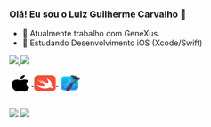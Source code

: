 ### Olá! Eu sou o Luiz Guilherme Carvalho 👋

- 🔭 Atualmente trabalho com GeneXus.
- 🌱 Estudando Desenvolvimento iOS (Xcode/Swift)

<div style="display: inline_block">
  <a href="https://github.com/lgcarvalho">
  <img height="180em" src="https://github-readme-stats.vercel.app/api?username=lgcarvalho&show_icons=true&theme=codeSTACKr&include_all_commits=true&count_private=true"/>
  <img height="180em" src="https://github-readme-stats.vercel.app/api/top-langs/?username=lgcarvalho&layout=compact&langs_count=7&theme=codeSTACKr"/>
</div>
  
<div style="display: inline_block"><br>
  <img align="center" alt="Rafa-Js" height="30" width="40" src="https://raw.githubusercontent.com/devicons/devicon/master/icons/apple/apple-original.svg">
  <img align="center" alt="Rafa-Js" height="30" width="40" src="https://raw.githubusercontent.com/devicons/devicon/master/icons/swift/swift-original.svg">
  <img align="center" alt="Rafa-Js" height="30" width="40" src="https://raw.githubusercontent.com/devicons/devicon/master/icons/xcode/xcode-original.svg">
</div>
  
##

<div> 
  <a href = "mailto:luizguilcarvalho@gmail.com"><img src="https://img.shields.io/badge/-Gmail-%23333?style=for-the-badge&logo=gmail&logoColor=white" target="_blank"></a>
  <a href="https://www.linkedin.com/in/luizgcarvalho/" target="_blank"><img src="https://img.shields.io/badge/-LinkedIn-%230077B5?style=for-the-badge&logo=linkedin&logoColor=white" target="_blank"></a> 
</div>
